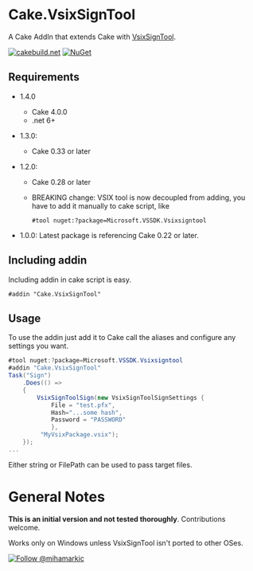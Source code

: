 # Cake.VsixSignTool

A Cake AddIn that extends Cake with [VsixSignTool](https://msdn.microsoft.com/en-us/library/dd997171.aspx).

[![cakebuild.net](https://img.shields.io/badge/WWW-cakebuild.net-blue.svg)](http://cakebuild.net/)
[![NuGet](https://img.shields.io/nuget/v/Cake.VsixSignTool.svg)](https://www.nuget.org/packages/Cake.VsixSignTool)

## Requirements
* 1.4.0

    - Cake 4.0.0
    - .net 6+

* 1.3.0: 

  - Cake 0.33 or later

* 1.2.0: 

  * Cake 0.28 or later

  * BREAKING change: VSIX tool is now decoupled from adding, you have to add it manually to cake script, like

    `#tool nuget:?package=Microsoft.VSSDK.Vsixsigntool`

* 1.0.0: Latest package is referencing Cake 0.22 or later.

## Including addin
Including addin in cake script is easy.
```
#addin "Cake.VsixSignTool"
```

## Usage

To use the addin just add it to Cake call the aliases and configure any settings you want.

```csharp
#tool nuget:?package=Microsoft.VSSDK.Vsixsigntool
#addin "Cake.VsixSignTool"
Task("Sign")
    .Does(() => 
    {
        VsixSignToolSign(new VsixSignToolSignSettings { 
            File = "test.pfx", 
            Hash="...some hash",
            Password = "PASSWORD"
            }, 
         "MyVsixPackage.vsix");
    });
...
```

Either string or FilePath can be used to pass target files.

# General Notes
**This is an initial version and not tested thoroughly**.
Contributions welcome.

Works only on Windows unless VsixSignTool isn't ported to other OSes.

[![Follow @mihamarkic](https://img.shields.io/badge/Twitter-Follow%20%40mihamarkic-blue.svg)](https://twitter.com/intent/follow?screen_name=mihamarkic)
